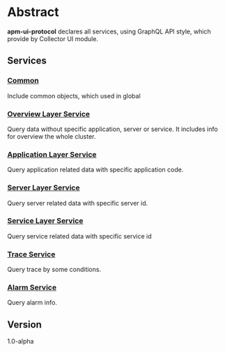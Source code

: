 # Abstract
**apm-ui-protocol** declares all services, using GraphQL API style, which provide by Collector UI module.

## Services
### [Common](common.graphqls)

Include common objects, which used in global

### [Overview Layer Service](overview-layer.graphqls)

Query data without specific application, server or service. It includes info for overview the whole cluster.

### [Application Layer Service](application-layer.graphqls)

Query application related data with specific application code.

### [Server Layer Service](server-layer.graphqls)

Query server related data with specific server id.

### [Service Layer Service](service-layer.graphqls)

Query service related data with specific service id

### [Trace Service](trace.graphqls)

Query trace by some conditions.

### [Alarm Service](alarm.graphqls)

Query alarm info.

## Version
1.0-alpha